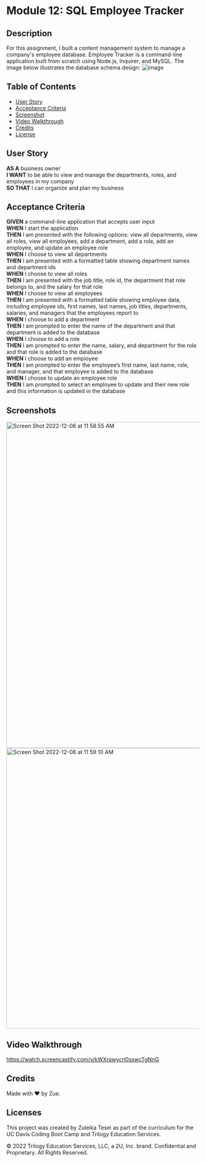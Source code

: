 # Module 12: SQL Employee Tracker

## Description 
For this assignment, I built a content management system to manage a company's employee database.
Employee Tracker is a command-line application built from scratch using Node.js, Inquirer, and MySQL. 
The image below illustrates the database schema design:
![image](https://user-images.githubusercontent.com/107950028/192882961-5d2c542d-33cb-4be8-ad40-93156778fc64.png)


## Table of Contents
- [User Story](#user-story)
- [Acceptance Criteria](#acceptance-criteria)
- [Screenshot](#screenshot)
- [Video Walkthrough](#video-walkthrough)
- [Credits](#credits)
- [License](#license)

## User Story 
**AS A** business owner <br>
**I WANT** to be able to view and manage the departments, roles, and employees in my company <br>
**SO THAT** I can organize and plan my business <br>

## Acceptance Criteria 
**GIVEN** a command-line application that accepts user input <br>
**WHEN** I start the application <br>
**THEN** I am presented with the following options: view all departments, view all roles, view all employees, add a department, add a role, add an employee, and update an employee role <br>
**WHEN** I choose to view all departments <br>
**THEN** I am presented with a formatted table showing department names and department ids <br>
**WHEN** I choose to view all roles <br>
**THEN** I am presented with the job title, role id, the department that role belongs to, and the salary for that role <br>
**WHEN** I choose to view all employees <br>
**THEN** I am presented with a formatted table showing employee data, including employee ids, first names, last names, job titles, departments, salaries, and managers that the employees report to <br>
**WHEN** I choose to add a department <br>
**THEN** I am prompted to enter the name of the department and that department is added to the database <br>
**WHEN** I choose to add a role <br>
**THEN** I am prompted to enter the name, salary, and department for the role and that role is added to the database <br>
**WHEN** I choose to add an employee <br>
**THEN** I am prompted to enter the employee’s first name, last name, role, and manager, and that employee is added to the database <br>
**WHEN** I choose to update an employee role <br>
**THEN** I am prompted to select an employee to update and their new role and this information is updated in the database <br>

## Screenshots 
<img width="851" alt="Screen Shot 2022-12-06 at 11 58 55 AM" src="https://user-images.githubusercontent.com/107950028/206010581-a4943907-9c88-4a7b-b0ca-421e4901af6c.png">
<img width="732" alt="Screen Shot 2022-12-06 at 11 59 10 AM" src="https://user-images.githubusercontent.com/107950028/206010594-25922d07-8b97-44f6-8644-12088697bed9.png">

## Video Walkthrough 
https://watch.screencastify.com/v/kWXrawycrl0sswcTgNnG

## Credits
Made with &hearts; by Zue. <br>

## Licenses 
This project was created by Zuleika Tesei as part of the curriculum for the UC Davis Coding Boot Camp and Trilogy Education Services.

© 2022 Trilogy Education Services, LLC, a 2U, Inc. brand. Confidential and Proprietary. All Rights Reserved.

